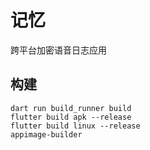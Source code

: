 # 记忆

跨平台加密语音日志应用

## 构建

```shell
dart run build_runner build
flutter build apk --release
flutter build linux --release
appimage-builder
```
